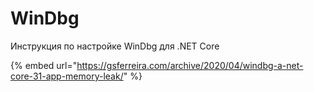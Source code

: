# WinDbg

Инструкция по настройке WinDbg для .NET Core

{% embed url="https://gsferreira.com/archive/2020/04/windbg-a-net-core-31-app-memory-leak/" %}



